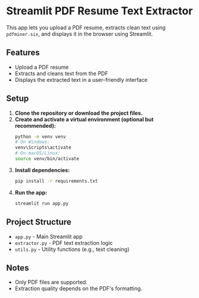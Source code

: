 # Streamlit PDF Resume Text Extractor

This app lets you upload a PDF resume, extracts clean text using `pdfminer.six`, and displays it in the browser using Streamlit.

## Features
- Upload a PDF resume
- Extracts and cleans text from the PDF
- Displays the extracted text in a user-friendly interface

## Setup
1. **Clone the repository or download the project files.**
2. **Create and activate a virtual environment (optional but recommended):**
   ```bash
   python -m venv venv
   # On Windows:
   venv\Scripts\activate
   # On macOS/Linux:
   source venv/bin/activate
   ```
3. **Install dependencies:**
   ```bash
   pip install -r requirements.txt
   ```
4. **Run the app:**
   ```bash
   streamlit run app.py
   ```

## Project Structure
- `app.py` - Main Streamlit app
- `extractor.py` - PDF text extraction logic
- `utils.py` - Utility functions (e.g., text cleaning)

## Notes
- Only PDF files are supported.
- Extraction quality depends on the PDF's formatting. 